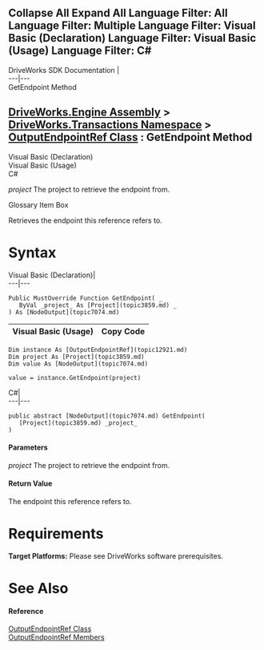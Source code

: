 Collapse All Expand All Language Filter: All  Language Filter: Multiple  Language Filter: Visual Basic (Declaration) Language Filter: Visual Basic (Usage) Language Filter: C#  
---  
DriveWorks SDK Documentation  |   
---|---  
GetEndpoint Method   
  
[DriveWorks.Engine Assembly](topic2156.md) > [DriveWorks.Transactions Namespace](topic12835.md) > [OutputEndpointRef Class](topic12921.md) : GetEndpoint Method  
---  
  
Visual Basic (Declaration)    
Visual Basic (Usage)    
C# 

_project_
    The project to retrieve the endpoint from.

Glossary Item Box

Retrieves the endpoint this reference refers to. 

# Syntax

Visual Basic (Declaration)|   
---|---  
      
    
    Public MustOverride Function GetEndpoint( _
       ByVal _project_ As [Project](topic3859.md) _
    ) As [NodeOutput](topic7074.md)  
  
Visual Basic (Usage)| Copy Code  
---|---  
      
    
    Dim instance As [OutputEndpointRef](topic12921.md)
    Dim project As [Project](topic3859.md)
    Dim value As [NodeOutput](topic7074.md)
     
    value = instance.GetEndpoint(project)  
  
C#|   
---|---  
      
    
    public abstract [NodeOutput](topic7074.md) GetEndpoint( 
       [Project](topic3859.md) _project_
    )  
  
#### Parameters

 _project_
    The project to retrieve the endpoint from.

#### Return Value

The endpoint this reference refers to.

# Requirements

**Target Platforms:** Please see DriveWorks software prerequisites.

# See Also

#### Reference

[OutputEndpointRef Class](topic12921.md)   
[OutputEndpointRef Members](topic12922.md)


